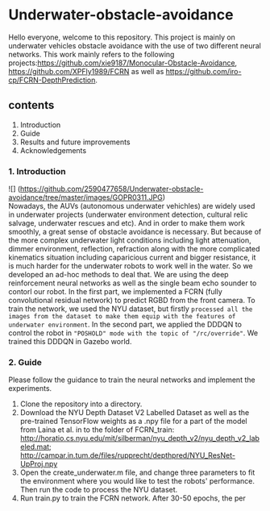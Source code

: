 # Underwater-obstacle-avoidance

Hello everyone, welcome to this repository. This project is mainly on underwater vehicles obstacle avoidance with the use of two different neural networks. This work mainly refers to the following projects:https://github.com/xie9187/Monocular-Obstacle-Avoidance, https://github.com/XPFly1989/FCRN as well as https://github.com/iro-cp/FCRN-DepthPrediction.
## contents
1. Introduction
2. Guide
3. Results and future improvements
4. Acknowledgements
### 1. Introduction
![]
(https://github.com/2590477658/Underwater-obstacle-avoidance/tree/master/images/GOPR0311.JPG)  
Nowadays, the AUVs (autonomous underwater vehichles) are widely used in underwater projects (underwater environment detection, cultural relic salvage, underwater rescues and etc). And in order to make them work smoothly, a great sense of obstacle avoidance is necessary. But because of the more complex underwater light conditions including light attenuation, dimmer environment, reflection, refraction along with the more complicated kinematics situation including caparicious current and bigger resistance, it is much harder for the underwater robots to work well in the water. So we developed an ad-hoc methods to deal that.
We are using the deep reinforcement neural networks as well as the single beam echo sounder to contorl our robot. In the first part, we implemented a FCRN (fully convolutional residual network) to predict RGBD from the front camera. To train the network, we used the NYU dataset, but firstly `processed all the images from the dataset to make them equip with the features of underwater environment`. In the second part, we applied the DDDQN to control the robot in `"POSHOLD" mode with the topic of "/rc/override"`. We trained this DDDQN in Gazebo world. 
### 2. Guide
Please follow the guidance to train the neural networks and implement the experiments.
1. Clone the repository into a directory.
2. Download the NYU Depth Dataset V2 Labelled Dataset as well as the pre-trained TensorFlow weights as a .npy file for a part of the model from Laina et al. in to the folder of FCRN_train:
http://horatio.cs.nyu.edu/mit/silberman/nyu_depth_v2/nyu_depth_v2_labeled.mat; http://campar.in.tum.de/files/rupprecht/depthpred/NYU_ResNet-UpProj.npy 
3. Open the create_underwater.m file, and change three parameters to fit the environment where you would like to test the robots' performance. Then run the code to process the NYU dataset. 
4. Run train.py to train the FCRN network. After 30-50 epochs, the per

